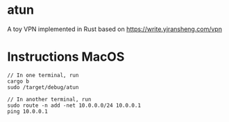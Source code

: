 # atun
A toy VPN implemented in Rust based on https://write.yiransheng.com/vpn

# Instructions MacOS
```
// In one terminal, run
cargo b
sudo /target/debug/atun

// In another terminal, run
sudo route -n add -net 10.0.0.0/24 10.0.0.1
ping 10.0.0.1
```
